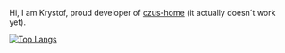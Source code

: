 Hi, I am Krystof, proud developer of <a href="https://github.com/krystofex/czus-home">czus-home</a> (it actually doesn´t work yet).

[![Top Langs](https://github-readme-stats.vercel.app/api/top-langs/?username=krystofex&layout=compact)](https://github.com/anuraghazra/github-readme-stats)
